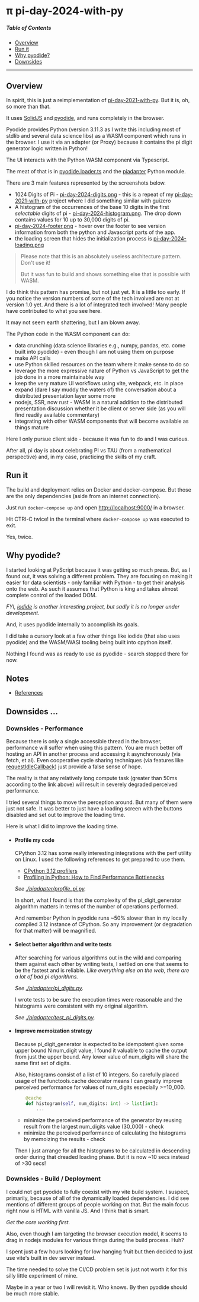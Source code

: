 # &pi; pi-day-2024-with-py

##### Table of Contents

- [Overview](#overview)
- [Run it](#run-it)
- [Why pyodide?](#why-pyodide)
- [Downsides](#downsides)

---

<a name="#overview" />

## Overview

In spirit, this is just a reimplementation of [pi-day-2021-with-py](https://github.com/klmcwhirter/pi-day-2021-with-py). But it is, oh, so more than that.

It uses [SolidJS](https://www.solidjs.com/) and [pyodide](https://pyodide.org/), and runs completely in the browser.

Pyodide provides Python (version 3.11.3 as I write this including most of stdlib and several data science libs) as a WASM component which runs in the browser. I use it via an adapter (or Proxy) because it contains the pi digit generator logic written in Python!

The UI interacts with the Python WASM component via Typescript.

The meat of that is in [pyodide.loader.ts](./src/pi/pyodide.loader.ts) and the [piadapter](./piadapter/__init__.py) Python module.

There are 3 main features represented by the screenshots below.

- 1024 Digits of Pi - [pi-day-2024-digits.png](pi-day-2024-digits.png) - this is a repeat of my [pi-day-2021-with-py](https://github.com/klmcwhirter/pi-day-2021-with-py) project where I did something similar with guizero
- A histogram of the occurrences of the base 10 digits in the first _selectable_ digits of pi - [pi-day-2024-histogram.png](pi-day-2024-histogram.png). The drop down contains values for 10 up to 30,000 digits of pi.
- [pi-day-2024-footer.png](pi-day-2024-footer.png) - hover over the footer to see version information from both the python and Javascript parts of the app.
- the loading screen that hides the initialization process is [pi-day-2024-loading.png](pi-day-2024-loading.png)

> Please note that this is an absolutely useless architecture pattern. Don't use it!
>
> But it was fun to build and shows something else that is possible with WASM.

I do think this pattern has promise, but not just yet. It is a little too early. If you notice the version numbers of some of the tech involved are not at version 1.0 yet. And there is a lot of integrated tech involved! Many people have contributed to what you see here.

It may not seem earth shattering, but I am blown away.

The Python code in the WASM component can do:

- data crunching (data science libraries e.g., numpy, pandas, etc. come built into pyodide) - even though I am not using them on purpose
- make API calls
- use Python skilled resources on the team where it make sense to do so
- leverage the more expressive nature of Python vs JavaScript to get the job done in a more maintainable way
- keep the very mature UI workflows using vite, webpack, etc. in place
- expand (dare I say muddy the waters of) the conversation about a distributed presentation layer some more
- nodejs, SSR, now rust - WASM is a natural addition to the distributed presentation discussion whether it be client or server side (as you will find readily available commentary)
- integrating with other WASM components that will become available as things mature

Here I only pursue client side - because it was fun to do and I was curious.

After all, pi day is about celebrating PI vs TAU (from a mathematical perspective) and, in my case, practicing the skills of my craft.

<a name="#run-it" />

## Run it

The build and deployment relies on Docker and docker-compose. But those are the only dependencies (aside from an internet connection).

Just run `docker-compose up` and open [http://localhost:9000/](http://localhost:9000/) in a browser.

Hit CTRl-C twice! in the terminal where `docker-compose up` was executed to exit.

Yes, twice.

<a name="#why-pyodide" />

## Why pyodide?

I started looking at PyScript because it was getting so much press. But, as I found out, it was solving a different problem. They are focusing on
making it easier for data scientists - only familiar with Python - to get their analysis onto the web. As such it assumes that Python is king and
takes almost complete control of the loaded DOM.

_FYI, [iodide](https://github.com/iodide-project/iodide) is another interesting project, but sadly it is no longer under development._

And, it uses pyodide internally to accomplish its goals.

I did take a cursory look at a few other things like iodide (that also uses pyodide) and the WASM/WASI tooling being built into cpython itself.

Nothing I found was as ready to use as pyodide - search stopped there for now.

## Notes

- [References](References)

<a name="downsides" />

## Downsides ...

### Downsides - Performance

Because there is only a single accessible thread in the browser, performance will suffer when using this pattern. You are much better off hosting an API in another process and accessing it asynchronously (via fetch, et al). Even cooperative cycle sharing techniques (via features like [requestIdleCallback](https://developer.mozilla.org/en-US/docs/Web/API/Window/requestIdleCallback)) just provide a false sense of hope.

The reality is that any relatively long compute task (greater than 50ms according to the link above) will result in severely degraded perceived performance.

I tried several things to move the perception around. But many of them were just not safe. It was better to just have a loading screen with the buttons disabled and set out to improve the loading time.

Here is what I did to improve the loading time.

- #### Profile my code

  CPython 3.12 has some really interesting integrations with the perf utility on Linux.
  I used the following references to get prepared to use them.

  - [CPython 3.12 profilers](https://docs.python.org/3.12/library/profile.html)
  - [Profiling in Python: How to Find Performance Bottlenecks](https://realpython.com/python-profiling/)

  _See [./piadapter/profile_pi.py](./piadapter/profile_pi.py)._

  In short, what I found is that the complexity of the pi_digit_generator algorithm matters in terms of the number of operations performed.

  And remember Python in pyodide runs ~50% slower than in my locally compiled 3.12 instance of CPython. So any improvement (or degradation for that matter) will be magnified.

- #### Select better algorithm and write tests

  After searching for various algorithms out in the wild and comparing them against each other by writing tests, I settled on one that seems to be the fastest and is reliable. _Like everything else on the web, there are a lot of bad pi algorithms._

  _See [./piadapter/pi_digits.py](./piadapter/pi_digits.py)._

  I wrote tests to be sure the execution times were reasonable and the histograms were consistent with my original algorithm.

  _See [./piadapter/test_pi_digits.py](./piadapter/test_pi_digits.py)._

- #### Improve memoization strategy

  Because pi_digit_generator is expected to be idempotent given some upper bound N num_digit value, I found it valuable to cache the output from just the upper bound. Any lower value of num_digits will share the same first set of digits.

  Also, histograms consist of a list of 10 integers. So carefully placed usage of the functools.cache decorator means I can greatly improve perceived performance for values of num_digits especially >=10_000.

  ```python
      @cache
      def histogram(self, num_digits: int) -> list[int]:
          ...
  ```

  - minimize the perceived performance of the generator by reusing result from the largest num_digits value (30_000) - check
  - minimize the perceived performance of calculating the histograms by memoizing the results - check

  Then I just arrange for all the histograms to be calculated in descending order during that dreaded loading phase. But it is now ~10 secs instead of >30 secs!

### Downsides - Build / Deployment

I could not get pyodide to fully coexist with my vite build system. I suspect, primarily, because of all of the dynamically loaded dependencies. I did see mentions of different groups of people working on that. But the main focus right now is HTML with vanilla JS. And I think that is smart.

_Get the core working first._

Also, even though I am targeting the browser execution model, it seems to drag in nodejs modules for various things during the build process. Huh?

I spent just a few hours looking for low hanging fruit but then decided to just use vite's built in dev server instead.

The time needed to solve the CI/CD problem set is just not worth it for this silly little experiment of mine.

Maybe in a year or two I will revisit it. Who knows. By then pyodide should be much more stable.
